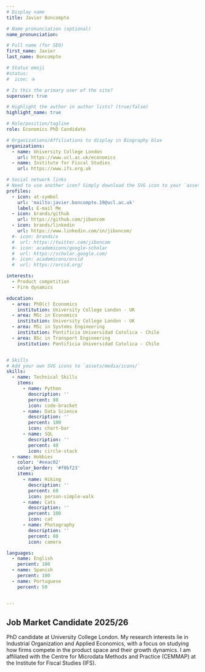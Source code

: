 ```yaml
---
# Display name
title: Javier Boncompte

# Name pronunciation (optional)
name_pronunciation: 

# Full name (for SEO)
first_name: Javier
last_name: Boncompte

# Status emoji
#status:
#  icon: ☕️

# Is this the primary user of the site?
superuser: true

# Highlight the author in author lists? (true/false)
highlight_name: true

# Role/position/tagline
role: Economics PhD Candidate

# Organizations/Affiliations to display in Biography blox
organizations:
  - name: University College London
    url: https://www.ucl.ac.uk/economics
  - name: Institute for Fiscal Studies
    url: https://www.ifs.org.uk

# Social network links
# Need to use another icon? Simply download the SVG icon to your `assets/media/icons/` folder.
profiles:
  - icon: at-symbol
    url: 'mailto:javier.boncompte.19@ucl.ac.uk'
    label: E-mail Me
  - icon: brands/github
    url: https://github.com/jiboncom
  - icon: brands/linkedin
    url: https://www.linkedin.com/in/jiboncom/
  #- icon: brands/x
  #  url: https://twitter.com/jiboncom
  #- icon: academicons/google-scholar
  #  url: https://scholar.google.com/
  #- icon: academicons/orcid
  #  url: https://orcid.org/

interests:
  - Product competition
  - Firm dynamics 

education:
  - area: PhD(c) Economics 
    institution: University College London - UK
  - area: MSc in Economics
    institution: University College London - UK
  - area: MSc in Systems Engineering
    institution: Pontificia Universidad Catolica - Chile
  - area: BSc in Transport Engineering
    institution: Pontificia Universidad Catolica - Chile


# Skills
# Add your own SVG icons to `assets/media/icons/`
skills:
  - name: Technical Skills
    items:
      - name: Python
        description: ''
        percent: 80
        icon: code-bracket
      - name: Data Science
        description: ''
        percent: 100
        icon: chart-bar
      - name: SQL
        description: ''
        percent: 40
        icon: circle-stack
  - name: Hobbies
    color: '#eeac02'
    color_border: '#f0bf23'
    items:
      - name: Hiking
        description: ''
        percent: 60
        icon: person-simple-walk
      - name: Cats
        description: ''
        percent: 100
        icon: cat
      - name: Photography
        description: ''
        percent: 80
        icon: camera

languages:
  - name: English
    percent: 100
  - name: Spanish
    percent: 100
  - name: Portuguese
    percent: 50


---
```


## Job Market Candidate 2025/26

PhD candidate at University College London. My research interests lie in Industrial Organization and Applied Economics, with a focus on studying how firms compete in the product space and their growth dynamics. I am affiliated with the Centre for Microdata Methods and Practice (CEMMAP) at the Institute for Fiscal Studies (IFS).
